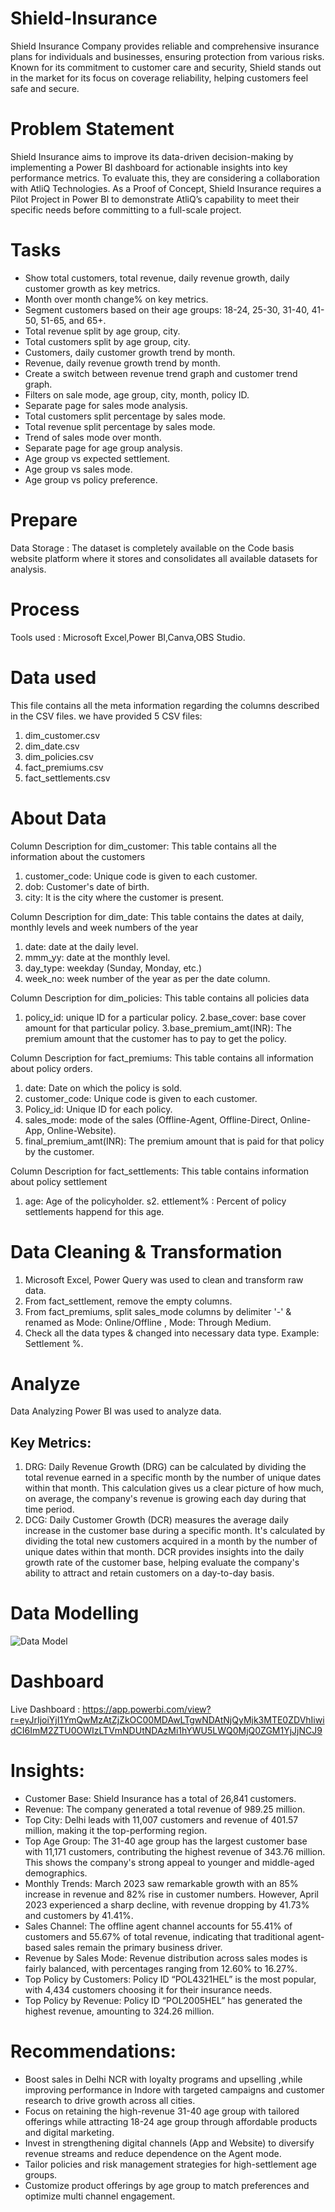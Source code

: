 # Shield-Insurance

Shield Insurance Company provides reliable and comprehensive insurance plans for individuals and businesses, ensuring protection from various risks. Known for its commitment to customer care and security, Shield stands out in the market for its focus on coverage reliability, helping customers feel safe and secure.

# Problem Statement
Shield Insurance aims to improve its data-driven decision-making by implementing a Power BI dashboard for actionable insights into key performance metrics. To evaluate this, they are considering a collaboration with AtliQ Technologies. As a Proof of Concept, Shield Insurance requires a Pilot Project in Power BI to demonstrate AtliQ’s capability to meet their specific needs before committing to a full-scale project.

# Tasks 
* Show total customers, total revenue, daily revenue growth, daily customer growth as key metrics.
* Month over month change% on key metrics.
* Segment customers based on their age groups: 18-24, 25-30, 31-40, 41-50, 51-65, and 65+.
* Total revenue split by age group, city.
* Total customers split by age group, city.
* Customers, daily customer growth trend by month.
* Revenue, daily revenue growth trend by month.
* Create a switch between revenue trend graph and customer trend graph.
* Filters on sale mode, age group, city, month, policy ID.
* Separate page for sales mode analysis.
* Total customers split percentage by sales mode.
* Total revenue split percentage by sales mode.
* Trend of sales mode over month.
* Separate page for age group analysis.
* Age group vs expected settlement.
* Age group vs sales mode.
* Age group vs policy preference.

# Prepare
 Data Storage : 
 The dataset is completely available on the Code basis website platform where it stores and consolidates all available datasets for analysis.

 # Process

 Tools used : Microsoft Excel,Power BI,Canva,OBS Studio.

 # Data used

 This file contains all the meta information regarding the columns described in the CSV files. we have provided 5 CSV files:

1. dim_customer.csv
2. dim_date.csv
3. dim_policies.csv
4. fact_premiums.csv
5. fact_settlements.csv

# About Data 

Column Description for dim_customer:
This table contains all the information about the customers

1. customer_code: Unique code is given to each customer.
2. dob: Customer's date of birth.
3. city: It is the city where the customer is present.
   
Column Description for dim_date:
This table contains the dates at daily, monthly levels and week numbers of the year

1. date: date at the daily level.
2. mmm_yy: date at the monthly level.
3. day_type: weekday (Sunday, Monday, etc.)
4. week_no: week number of the year as per the date column.
   
Column Description for dim_policies:
This table contains all policies data

1. policy_id: unique ID for a particular policy.
2.base_cover: base cover amount for that particular policy.
3.base_premium_amt(INR): The premium amount that the customer has to pay to get the policy.

Column Description for fact_premiums:
This table contains all information about policy orders.

1. date: Date on which the policy is sold.
2. customer_code: Unique code is given to each customer.
3. Policy_id: Unique ID for each policy.
4. sales_mode: mode of the sales (Offline-Agent, Offline-Direct, Online-App, Online-Website).
5. final_premium_amt(INR): The premium amount that is paid for that policy by the customer.
   
Column Description for fact_settlements:
This table contains information about policy settlement

1. age: Age of the policyholder.
s2. ettlement% : Percent of policy settlements happend for this age.

# Data Cleaning & Transformation 

1. Microsoft Excel, Power Query was used to clean and transform raw data.
2. From fact_settlement, remove the empty columns.
3. From fact_premiums, split sales_mode columns by delimiter '-' & renamed as Mode: Online/Offline , Mode: Through Medium.
4. Check all the data types & changed into necessary data type. Example: Settlement %.

# Analyze 

Data Analyzing
Power BI was used to analyze data.

## Key Metrics:
1. DRG: Daily Revenue Growth (DRG) can be calculated by dividing the total revenue earned in a specific month by the number of unique dates within that month. This calculation gives us a clear picture of how much, on average, the company's revenue is growing each day during that time period.
2. DCG: Daily Customer Growth (DCR) measures the average daily increase in the customer base during a specific month. It's calculated by dividing the total new customers acquired in a month by the number of unique dates within that month.
DCR provides insights into the daily growth rate of the customer base, helping evaluate the company's ability to attract and retain customers on a day-to-day basis.

# Data Modelling

![Data Model](data_model.png)

# Dashboard 

Live Dashboard : https://app.powerbi.com/view?r=eyJrIjoiYjI1YmQwMzAtZjZkOC00MDAwLTgwNDAtNjQyMjk3MTE0ZDVhIiwidCI6ImM2ZTU0OWIzLTVmNDUtNDAzMi1hYWU5LWQ0MjQ0ZGM1YjJjNCJ9

# Insights:
* Customer Base: Shield Insurance has a total of 26,841 customers.
* Revenue: The company generated a total revenue of 989.25 million.
* Top City: Delhi leads with 11,007 customers and revenue of 401.57 million, making it the top-performing region.
* Top Age Group: The 31-40 age group has the largest customer base with 11,171 customers, contributing the highest revenue of 343.76 million. This shows the company's strong appeal to younger and middle-aged demographics.
* Monthly Trends: March 2023 saw remarkable growth with an 85% increase in revenue and 82% rise in customer numbers. However, April 2023 experienced a sharp decline, with revenue dropping by 41.73% and customers by 41.41%.
* Sales Channel: The offline agent channel accounts for 55.41% of customers and 55.67% of total revenue, indicating that traditional agent-based sales remain the primary business driver.
* Revenue by Sales Mode: Revenue distribution across sales modes is fairly balanced, with percentages ranging from 12.60% to 16.27%.
* Top Policy by Customers: Policy ID “POL4321HEL” is the most popular, with 4,434 customers choosing it for their insurance needs.
* Top Policy by Revenue: Policy ID “POL2005HEL” has generated the highest revenue, amounting to 324.26 million.


# Recommendations:
- Boost sales in Delhi NCR with loyalty programs and upselling ,while improving performance in Indore with targeted campaigns and customer research to drive growth across all cities. 
- Focus on retaining the high-revenue 31-40 age group with tailored offerings while attracting 18-24 age group through affordable products and digital marketing.
- Invest in strengthening digital channels (App and Website) to diversify revenue streams and reduce dependence on the Agent mode.
- Tailor policies and risk management strategies for high-settlement age groups.
- Customize product offerings by age group to match preferences and optimize multi channel engagement.
